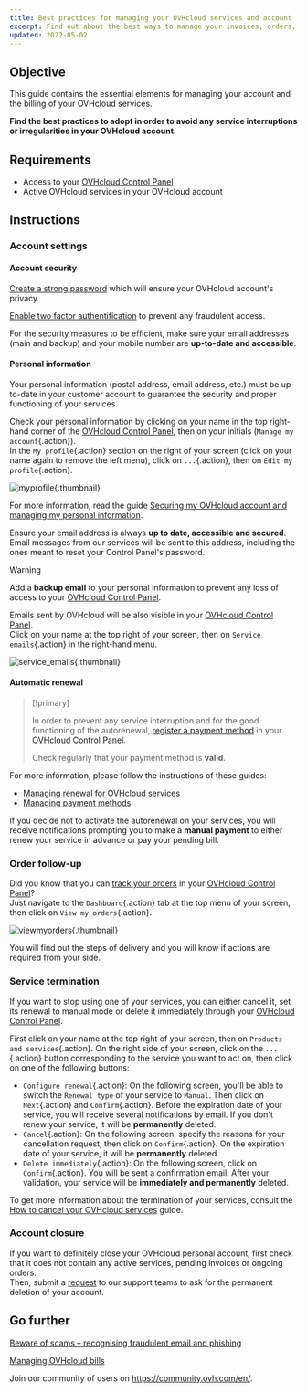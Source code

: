 ```yaml
---
title: Best practices for managing your OVHcloud services and account
excerpt: Find out about the best ways to manage your invoices, orders, payment methods and account
updated: 2022-05-02
---
```


## Objective

This guide contains the essential elements for managing your account and the billing of your OVHcloud services.

**Find the best practices to adopt in order to avoid any service interruptions or irregularities in your OVHcloud account.**

## Requirements

- Access to your [OVHcloud Control Panel](https://ca.ovh.com/auth/?action=gotomanager&from=https://www.ovh.com/ca/fr/&ovhSubsidiary=qc)
- Active OVHcloud services in your OVHcloud account 

## Instructions

### Account settings

#### Account security

[Create a strong password](/pages/account_and_service_management/account_information/manage-ovh-password#generate-a-strong-password) which will ensure your OVHcloud account's privacy.

[Enable two factor authentification](/pages/account_and_service_management/account_information/secure-ovhcloud-account-with-2fa) to prevent any fraudulent access.

For the security measures to be efficient, make sure your email addresses (main and backup) and your mobile number are **up-to-date and accessible**.

#### Personal information

Your personal information (postal address, email address, etc.) must be up-to-date in your customer account to guarantee the security and proper functioning of your services.

Check your personal information by clicking on your name in the top right-hand corner of the [OVHcloud Control Panel](https://ca.ovh.com/auth/?action=gotomanager&from=https://www.ovh.com/ca/fr/&ovhSubsidiary=qc), then on your initials (`Manage my account`{.action}).<br>
In the `My profile`{.action} section on the right of your screen (click on your name again to remove the left menu), click on `...`{.action}, then on `Edit my profile`{.action}.

![myprofile](images/myprofile.png){.thumbnail}

For more information, read the guide [Securing my OVHcloud account and managing my personal information](/pages/account/customer/all_about_username#how-to-manage-your-personal-details).

Ensure your email address is always **up to date, accessible and secured**. Email messages from our services will be sent to this address, including the ones meant to reset your Control Panel's password.

> [!warning]
>
> Add a **backup email** to your personal information to prevent any loss of access to your [OVHcloud Control Panel](https://ca.ovh.com/auth/?action=gotomanager&from=https://www.ovh.com/ca/fr/&ovhSubsidiary=qc).
>

Emails sent by OVHcloud will be also visible in your [OVHcloud Control Panel](https://ca.ovh.com/auth/?action=gotomanager&from=https://www.ovh.com/ca/fr/&ovhSubsidiary=qc).<br>
Click on your name at the top right of your screen, then on `Service emails`{.action} in the right-hand menu.

![service_emails](images/service_emails.png){.thumbnail}

#### Automatic renewal

> [!primary]
>
> In order to prevent any service interruption and for the good functioning of the autorenewal, [register a payment method](/pages/account_and_service_management/managing_billing_payments_and_services/manage-payment-methods) in your [OVHcloud Control Panel](https://ca.ovh.com/auth/?action=gotomanager&from=https://www.ovh.com/ca/fr/&ovhSubsidiary=qc).
>
> Check regularly that your payment method is **valid**.
>

For more information, please follow the instructions of these guides:

- [Managing renewal for OVHcloud services](/pages/account_and_service_management/managing_billing_payments_and_services/how_to_use_automatic_renewal)
- [Managing payment methods](/pages/account_and_service_management/managing_billing_payments_and_services/manage-payment-methods)

If you decide not to activate the autorenewal on your services, you will receive notifications prompting you to make a **manual payment** to either renew your service in advance or pay your pending bill.

### Order follow-up

Did you know that you can [track your orders](/pages/account_and_service_management/managing_billing_payments_and_services/managing_ovh_orders) in your [OVHcloud Control Panel](https://ca.ovh.com/auth/?action=gotomanager&from=https://www.ovh.com/ca/fr/&ovhSubsidiary=qc)? <br>
Just navigate to the `Dashboard`{.action} tab at the top menu of your screen, then click on `View my orders`{.action}.

![viewmyorders](images/viewmyorders.png){.thumbnail}

You will find out the steps of delivery and you will know if actions are required from your side.

### Service termination

If you want to stop using one of your services, you can either cancel it, set its renewal to manual mode or delete it immediately through your [OVHcloud Control Panel](https://ca.ovh.com/auth/?action=gotomanager&from=https://www.ovh.com/ca/fr/&ovhSubsidiary=qc).

First click on your name at the top right of your screen, then on `Products and services`{.action}. On the right side of your screen, click on the `...`{.action} button corresponding to the service you want to act on, then click on one of the following buttons:

- `Configure renewal`{.action}: On the following screen, you'll be able to switch the `Renewal type` of your service to `Manual`. Then click on `Next`{.action} and `Confirm`{.action}. Before the expiration date of your service, you will receive several notifications by email. If you don't renew your service, it will be **permanently** deleted.
- `Cancel`{.action}: On the following screen, specify the reasons for your cancellation request, then click on `Confirm`{.action}. On the expiration date of your service, it will be **permanently** deleted.
- `Delete immediately`{.action}: On the following screen, click on `Confirm`{.action}. You will be sent a confirmation email. After your validation, your service will be **immediately and permanently** deleted.

To get more information about the termination of your services, consult the [How to cancel your OVHcloud services](/pages/account_and_service_management/managing_billing_payments_and_services/how_to_cancel_services) guide.

### Account closure

If you want to definitely close your OVHcloud personal account, first check that it does not contain any active services, pending invoices or ongoing orders.<br>
Then, submit a [request](https://ca.ovh.com/manager/#/dedicated/support/tickets/new) to our support teams to ask for the permanent deletion of your account. 

## Go further <a name="gofurther"></a>

[Beware of scams – recognising fraudulent email and phishing](/pages/account_and_service_management/account_information/phishing_care)

[Managing OVHcloud bills](/pages/account_and_service_management/managing_billing_payments_and_services/invoice_management)

Join our community of users on <https://community.ovh.com/en/>.
